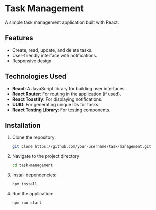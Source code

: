 # Task Management

A simple task management application built with React.

## Features

- Create, read, update, and delete tasks.
- User-friendly interface with notifications.
- Responsive design.

## Technologies Used

- **React**: A JavaScript library for building user interfaces.
- **React Router**: For routing in the application (if used).
- **React Toastify**: For displaying notifications.
- **UUID**: For generating unique IDs for tasks.
- **React Testing Library**: For testing components.

## Installation

1. Clone the repository:
   ```bash
   git clone https://github.com/your-username/task-management.git
   ```

2. Navigate to the project directory
    ```bash
    cd task-management
    ```

3. Install dependencies:
    ```bash
    npm install
    ```

4. Run the application: 
    ```bash
    npm run start
    ```
